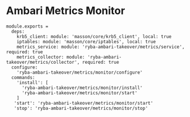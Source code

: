 
# Ambari Metrics Monitor

    module.exports =
      deps:
        krb5_client: module: 'masson/core/krb5_client', local: true
        iptables: module: 'masson/core/iptables', local: true
        metrics_service: module: 'ryba-ambari-takeover/metrics/service', required: true
        metrics_collector: module: 'ryba-ambari-takeover/metrics/collector', required: true
      configure:
        'ryba-ambari-takeover/metrics/monitor/configure'
      commands:
        'install': [
          'ryba-ambari-takeover/metrics/monitor/install'
          'ryba-ambari-takeover/metrics/monitor/start'
        ]
       'start': 'ryba-ambari-takeover/metrics/monitor/start'
       'stop': 'ryba-ambari-takeover/metrics/monitor/stop'

[Ambari-server]: http://ambari.apache.org
